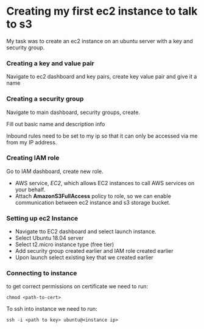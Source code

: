# Creating my first ec2 instance to talk to s3

My task was to create an ec2 instance on an ubuntu server with a key and security group.

### Creating a key and value pair

Navigate to ec2 dashboard and key pairs, create key value pair and give it a name

### Creating a security group

Navigate to main dashboard, security groups, create.

Fill out basic name and description info

Inbound rules need to be set to my ip so that it can only be accessed via me from my IP address.

### Creating IAM role

Go to IAM dashboard, create new role.

- AWS service, _EC2_, which allows EC2 instances to call AWS services on your behalf.
- Attach **AmazonS3FullAccess** policy to role, so we can enable communication between ec2 instance and s3 storage bucket.

### Setting up ec2 Instance

- Navigate tto EC2 dashboard and select launch instance.
- Select Ubuntu 18.04 server
- Select t2.micro instance type (free tier)
- Add security group created earlier and IAM role created earlier
- Upon launch select existing key that we created earlier

### Connecting to instance

to get correct permissions on certificate we need to run:

```
chmod <path-to-cert>
```

To ssh into instance we need to run:

```
ssh -i <path to key> ubuntu@<instance ip>
```
